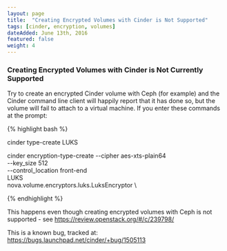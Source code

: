 ```yaml
---
layout: page
title:  "Creating Encrypted Volumes with Cinder is Not Supported"
tags: [cinder, encryption, volumes]
dateAdded: June 13th, 2016
featured: false
weight: 4
---
```


### Creating Encrypted Volumes with Cinder is Not Currently Supported  

Try to create an encrypted Cinder volume with Ceph (for example) and the Cinder command line client will happily report that it has done so, but the volume will fail to attach to a virtual machine. If you enter these commands at the prompt:

{% highlight bash %}

cinder type-create LUKS

cinder encryption-type-create --cipher aes-xts-plain64 \
--key_size 512 \
--control_location front-end \
LUKS \
nova.volume.encryptors.luks.LuksEncryptor \

{% endhighlight %}

This happens even though creating encrypted volumes with Ceph is not supported - see https://review.openstack.org/#/c/239798/

This is a known bug, tracked at: https://bugs.launchpad.net/cinder/+bug/1505113
